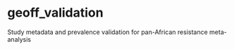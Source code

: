 # geoff_validation
Study metadata and prevalence validation for pan-African resistance meta-analysis
